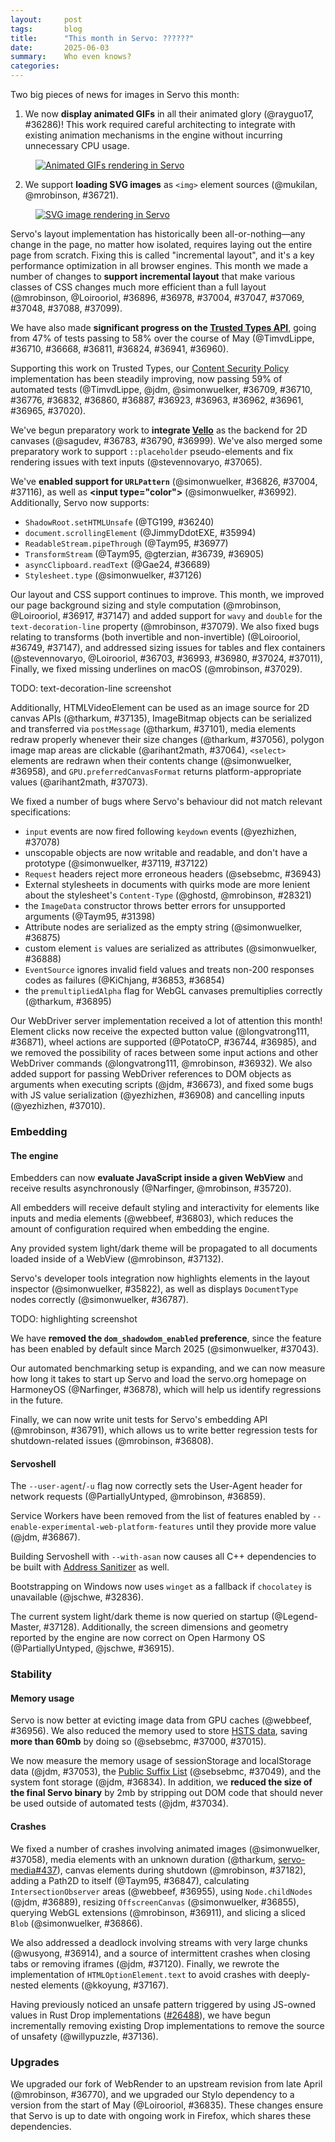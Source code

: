 ```yaml
---
layout:     post
tags:       blog
title:      "This month in Servo: ??????"
date:       2025-06-03
summary:    Who even knows?
categories:
---
```



Two big pieces of news for images in Servo this month:

1. We now **display animated GIFs** in all their animated glory (@rayguo17, #36286)!
This work required careful architecting to integrate with existing animation mechanisms in the engine without incurring unnecessary CPU usage.

<figure><a href="{{ '/img/blog/2025-06-servo-gif.gif' | url }}"><img alt="Animated GIFs rendering in Servo" src="{{ '/img/blog/2025-06-servo-gif.gif' | url }}"></a></figure>

2. We support **loading SVG images** as `<img>` element sources (@mukilan, @mrobinson, #36721).

<figure><a href="{{ '/img/blog/2025-06-servo-svg.png' | url }}"><img alt="SVG image rendering in Servo" src="{{ '/img/blog/2025-06-servo-svg.png' | url }}"></a></figure>

Servo's layout implementation has historically been all-or-nothing—any change in the page, no matter how isolated, requires laying out the entire page from scratch. Fixing this is called "incremental layout", and it's a key performance optimization in all browser engines. This month we made a number of changes to **support incremental layout** that make various classes of CSS changes much more efficient than a full layout (@mrobinson, @Loirooriol, #36896, #36978, #37004, #37047, #37069, #37048, #37088, #37099).

We have also made **significant progress on the [Trusted Types API](https://developer.mozilla.org/en-US/docs/Web/API/Trusted_Types_API)**, going from 47% of tests passing to 58% over the course of May (@TimvdLippe, #36710, #36668, #36811, #36824, #36941, #36960).

Supporting this work on Trusted Types, our [Content Security Policy](https://developer.mozilla.org/en-US/docs/Web/HTTP/Guides/CSP) implementation has been steadily improving, now passing 59% of automated tests (@TimvdLippe, @jdm, @simonwuelker, #36709, #36710, #36776, #36832, #36860, #36887, #36923, #36963, #36962, #36961, #36965, #37020).

We've begun preparatory work to **integrate [Vello](https://github.com/linebender/vello)** as the backend for 2D canvases (@sagudev, #36783, #36790, #36999). We've also merged some preparatory work to support `::placeholder` pseudo-elements and fix rendering issues with text inputs (@stevennovaryo, #37065).

We've **enabled support for `URLPattern`** (@simonwuelker, #36826, #37004, #37116), as well as **&lt;input type="color">** (@simonwuelker, #36992).
Additionally, Servo now supports:
* `ShadowRoot.setHTMLUnsafe` (@TG199, #36240)
* `document.scrollingElement` (@JimmyDdotEXE, #35994)
* `ReadableStream.pipeThrough` (@Taym95, #36977)
* `TransformStream` (@Taym95, @gterzian, #36739, #36905)
* `asyncClipboard.readText` (@Gae24, #36689)
* `Stylesheet.type` (@simonwuelker, #37126)

Our layout and CSS support continues to improve.
This month, we improved our page background sizing and style computation (@mrobinson, @Loirooriol, #36917, #37147) and added support for `wavy` and `double` for the `text-decoration-line` property (@mrobinson, #37079).
We also fixed bugs relating to transforms (both invertible and non-invertible) (@Loirooriol, #36749, #37147), and addressed sizing issues for tables and flex containers (@stevennovaryo, @Loirooriol, #36703, #36993, #36980, #37024, #37011), Finally, we fixed missing underlines on macOS (@mrobinson, #37029).

TODO: text-decoration-line screenshot

Additionally, HTMLVideoElement can be used as an image source for 2D canvas APIs (@tharkum, #37135), ImageBitmap objects can be serialized and transferred via `postMessage` (@tharkum, #37101), media elements redraw properly whenever their size changes (@tharkum, #37056), polygon image map areas are clickable (@arihant2math, #37064), `<select>` elements are redrawn when their contents change (@simonwuelker, #36958), and `GPU.preferredCanvasFormat` returns platform-appropriate values (@arihant2math, #37073).

We fixed a number of bugs where Servo's behaviour did not match relevant specifications:
* `input` events are now fired following `keydown` events (@yezhizhen, #37078)
* unscopable objects are now writable and readable, and don't have a prototype (@simonwuelker, #37119, #37122)
* `Request` headers reject more erroneous headers (@sebsebmc, #36943)
* External stylesheets in documents with quirks mode are more lenient about the stylesheet's `Content-Type` (@ghostd, @mrobinson, #28321)
* the `ImageData` constructor throws better errors for unsupported arguments (@Taym95, #31398)
* Attribute nodes are serialized as the empty string (@simonwuelker, #36875)
* custom element `is` values are serialized as attributes (@simonwuelker, #36888)
* `EventSource` ignores invalid field values and treats non-200 responses codes as failures (@KiChjang, #36853, #36854)
* the `premultipliedAlpha` flag for WebGL canvases premultiplies correctly (@tharkum, #36895)

Our WebDriver server implementation received a lot of attention this month!
Element clicks now receive the expected button value (@longvatrong111, #36871), wheel actions are supported (@PotatoCP, #36744, #36985), and we removed the possibility of races between some input actions and other WebDriver commands (@longvatrong111, @mrobinson, #36932).
We also added support for passing WebDriver references to DOM objects as arguments when executing scripts (@jdm, #36673), and fixed some bugs with JS value serialization (@yezhizhen, #36908) and cancelling inputs (@yezhizhen, #37010).

### Embedding

#### The engine

Embedders can now **evaluate JavaScript inside a given WebView** and receive results asynchronously (@Narfinger, @mrobinson, #35720).

All embedders will receive default styling and interactivity for elements like inputs and media elements (@webbeef, #36803), which reduces the amount of configuration required when embedding the engine.

Any provided system light/dark theme will be propagated to all documents loaded inside of a WebView (@mrobinson, #37132).

Servo's developer tools integration now highlights elements in the layout inspector (@simonwuelker, #35822), as well as displays `DocumentType` nodes correctly (@simonwuelker, #36787).

TODO: highlighting screenshot

We have **removed the `dom_shadowdom_enabled` preference**, since the feature has been enabled by default since March 2025 (@simonwuelker, #37043).

Our automated benchmarking setup is expanding, and we can now measure how long it takes to start up Servo and load the servo.org homepage on HarmoneyOS (@Narfinger, #36878), which will help us identify regressions in the future.

Finally, we can now write unit tests for Servo's embedding API (@mrobinson, #36791), which allows us to write better regression tests for shutdown-related issues (@mrobinson, #36808).

#### Servoshell

The `--user-agent`/`-u` flag now correctly sets the User-Agent header for network requests (@PartiallyUntyped, @mrobinson, #36859).

Service Workers have been removed from the list of features enabled by `--enable-experimental-web-platform-features` until they provide more value (@jdm, #36867).

Building Servoshell with `--with-asan` now causes all C++ dependencies to be built with [Address Sanitizer](https://clang.llvm.org/docs/AddressSanitizer.html) as well.

Bootstrapping on Windows now uses `winget` as a fallback if `chocolatey` is unavailable (@jschwe, #32836).

The current system light/dark theme is now queried on startup (@Legend-Master, #37128).
Additionally, the screen dimensions and geometry reported by the engine are now correct on Open Harmony OS (@PartiallyUntyped, @jschwe, #36915).


### Stability

#### Memory usage

Servo is now better at evicting image data from GPU caches (@webbeef, #36956).
We also reduced the memory used to store [HSTS data](https://developer.mozilla.org/en-US/docs/Glossary/HSTS), saving **more than 60mb** by doing so (@sebsebmc, #37000, #37015).

We now measure the memory usage of sessionStorage and localStorage data (@jdm, #37053), the [Public Suffix List](https://en.wikipedia.org/wiki/Public_Suffix_List) (@sebsebmc, #37049), and the system font storage (@jdm, #36834).
In addition, we **reduced the size of the final Servo binary** by 2mb by stripping out DOM code that should never be used outside of automated tests (@jdm, #37034).

#### Crashes

We fixed a number of crashes involving animated images (@simonwuelker, #37058), media elements with an unknown duration (@tharkum, [servo-media#437](https://github.com/servo/media/pull/437)), canvas elements during shutdown (@mrobinson, #37182), adding a Path2D to itself (@Taym95, #36847), calculating `IntersectionObserver` areas (@webbeef, #36955), using `Node.childNodes` (@jdm, #36889), resizing `OffscreenCanvas` (@simonwuelker, #36855), querying WebGL extensions (@mrobinson, #36911), and slicing a sliced `Blob` (@simonwuelker, #36866).

We also addressed a deadlock involving streams with very large chunks (@wusyong, #36914), and a source of intermittent crashes when closing tabs or removing iframes (@jdm, #37120).
Finally, we rewrote the implementation of `HTMLOptionElement.text` to avoid crashes with deeply-nested elements (@kkoyung, #37167).

Having previously noticed an unsafe pattern triggered by using JS-owned values in Rust Drop implementations ([#26488](https://github.com/servo/servo/issues/26488)), we have begun incrementally removing existing Drop implementations to remove the source of unsafety (@willypuzzle, #37136).

### Upgrades

We upgraded our fork of WebRender to an upstream revision from late April (@mrobinson, #36770), and we upgraded our Stylo dependency to a version from the start of May (@Loirooriol, #36835).
These changes ensure that Servo is up to date with ongoing work in Firefox, which shares these dependencies.

<style>
    ._correction {
        max-width: 33em;
        margin: 1em auto;
        border-bottom: 1px solid;
        padding-bottom: 1em;
    }
    ._note {
        margin: 1em 1em;
        border-left: 1px solid;
        padding-left: 1em;
        opacity: 0.75;
    }
</style>